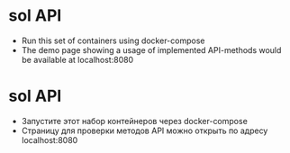 # sol API
- Run this set of containers using docker-compose
- The demo page showing a usage of implemented API-methods would be available at localhost:8080
# sol API
- Запустите этот набор контейнеров через docker-compose
- Страницу для проверки методов API можно открыть по адресу localhost:8080
